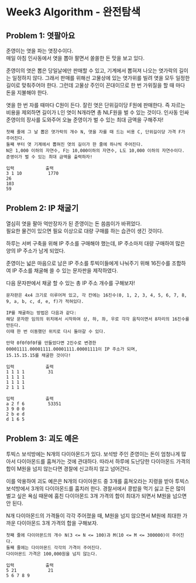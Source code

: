 # Week3 Algorithm - 완전탐색

## Problem 1: 엿팔아요

준영이는 엿을 파는 엿장수이다.  
매일 아침 인사동에서 엿을 뽑아 팔면서 쏠쏠한 돈 맛을 보고 있다.     

준영이의 엿은 뽑은 당일날에만 판매할 수 있고, 기계에서 뽑혀져 나오는 엿가락의 길이는 일정하지 않다. 그래서 판매를 위해선 고물상에 있는 엿가위를 빌려 엿을 모두 일정한 길이로 맞춰주어야 한다. 그런데 고물상 주인이 꼰대이므로 한 번 가위질을 할 때 마다 돈을 지불해야 한다.     

엿을 한 번 자를 때마다 C원이 든다. 잘린 엿은 단위길이당 F원에 판매한다. 즉 자르는 비용을 제외하면 길이가 L인 엿이 N개라면 총 NLF원을 벌 수 있는 것이다. 인사동 인싸 준영이의 장사를 도와주어 오늘 준영이가 벌 수 있는 최대 금액을 구해주자!

    첫째 줄에 그 날 뽑은 엿가락의 개수 N, 엿을 자를 때 드는 비용 C, 단위길이당 가격 F가 주어진다.   
    둘째 부터 엿 기계에서 뽑혀진 엿의 길이가 한 줄에 하나씩 주어진다. 
    N은 1,000 이하의 자연수, F는 10,000이하의 자연수, L도 10,000 이하의 자연수이다.   
    준영이가 벌 수 있는 최대 금액을 출력하자!   

    입력            출력
    3 1 10          1770
    26  
    103 
    59

## Problem 2: IP 채굴기 

열심히 엿을 팔아 억만장자가 된 준영이는 돈 씀씀이가 바뀌었다.   
필요한 물건이 있으면 필요 이상으로 대량 구매를 하는 습관이 생긴 것이다.     

하루는 서버 구축을 위해 IP 주소를 구매해야 했는데, IP 주소마저 대량 구매하여 많은 양의 IP 주소가 남게 되었다.   

준영이는 넓은 마음으로 남은 IP 주소를 투빅이들에게 나눠주기 위해 16진수를 조합하여 IP 주소를 채굴해 쓸 수 있는 문자판을 제작하였다.     

다음 문자판에서 채굴 할 수 있는 총 IP 주소 개수를 구해보자!

    문자판은 4x4 크기로 이루어져 있고, 각 칸에는 16진수(0, 1, 2, 3, 4, 5, 6, 7, 8, 9, a, b, c, d, e, f)가 적혀있다.     

    IP를 채굴하는 방법은 다음과 같다: 
    해당 문자판 임의의 위치에서 시작하여 상, 하, 좌, 우로 각각 움직이면서 8자리의 16진수를 만든다. 
    이때 한 번 이동했던 위치로 다시 돌아갈 수 있다.  

    만약 0f0f0f0f를 만들었다면 2진수로 변경한   
    00001111.00001111.00001111.00001111이 IP 주소가 되며, 
    15.15.15.15를 채굴한 것이다!

    입력            출력
    1 1 1 1         31
    1 1 1 1
    1 1 1 1
    2 1 1 1 

    입력            출력
    a 2 f 6         53351
    3 9 0 0
    2 b e d
    d 1 6 5

## Problem 3: 괴도 예은

투빅스 보석방에는 N개의 다이아몬드가 있다. 보석방 주인 준영이는 돈이 엄청나게 많아서 다이아몬드를 훔쳐가는 것에 관대하다. 따라서 하루에 도난당한 다이아몬드 가격의 합이 M원을 넘지 않는다면 경찰에 신고하지 않고 넘어간다.  

이를 악용하여 괴도 예은은 N개의 다이아몬드 중 3개를 훔쳐오라는 지령을 받아 투빅스 보석방에서 3개의 다이아몬드를 훔치러 한다. 경찰서에서 콩밥을 먹기 싫고 돈은 많이 벌고 싶은 욕심 때문에 훔친 다이아몬드 3개 가격의 합이 최대가 되면서 M원을 넘으면 안 된다.    

N개 다이아몬드의 가격들이 각각 주어졌을 때, M원을 넘지 않으면서 M원에 최대한 가까운 다이아몬드 3개 가격의 합을 구해보자.    

    첫째 줄에 다이아몬드의 개수 N(3 <= N <= 100)과 M(10 <= M <= 300000)이 주어진다. 
    둘째 줄에는 다이아몬드 각각의 가격이 주어진다.
    다이아몬드 가격은 100,000원을 넘지 않는다.

    입력            출력
    5 21            21
    5 6 7 8 9